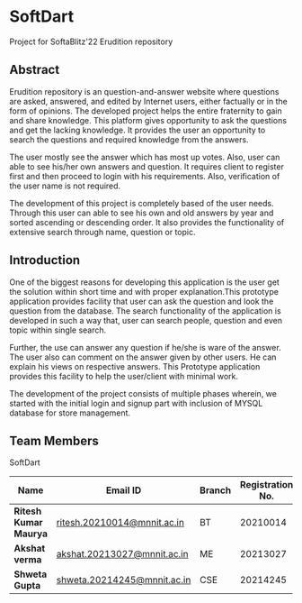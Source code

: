 # SoftDart

Project for SoftaBlitz'22
Erudition repository

## Abstract 
Erudition repository is an question-and-answer website where questions are asked, answered, and edited by Internet users, either factually or in the form of opinions. The developed project helps the entire fraternity to gain and share knowledge. This platform gives opportunity to ask the questions and get the lacking knowledge. It provides the user an opportunity to search the questions and required knowledge from the answers.

The user mostly see the answer which has most up votes. Also, user can able to see his/her own answers and question. It requires client to register first and then proceed to login with his requirements. Also, verification of the user name is not required.

The development of this project is completely based of the user needs. Through this user can able to see his own and old answers by year and sorted ascending or descending order. It also provides the functionality of extensive search through name, question or topic.

## Introduction

One of the biggest reasons for developing this application is the user get the solution within short time and with proper explanation.This prototype application provides facility that user can ask the question and look the question from the database. The search functionality of the application is developed in such a way that, user can search people, question and even topic within single search.

Further, the use can answer any question if he/she is ware of the answer. The user also can comment on the answer given by other users. He can explain his views on respective answers. This Prototype application provides this facility to help the user/client with minimal work.

The development of the project consists of multiple phases wherein, we started with the initial login and signup part with inclusion of MYSQL database for store management.

## Team Members 

SoftDart

 | Name                           |              Email ID                 |            Branch                  |   Registration No. |
 |--------------------------------|---------------------------------------|------------------------------------|--------------------|
 | **Ritesh Kumar Maurya**        |       ritesh.20210014@mnnit.ac.in     |            BT                      |      20210014      |
 | **Akshat verma**               |       akshat.20213027@mnnit.ac.in     |            ME                      |      20213027      |
 | **Shweta Gupta**               |       shweta.20214245@mnnit.ac.in     |            CSE                     |      20214245      |
  
  











